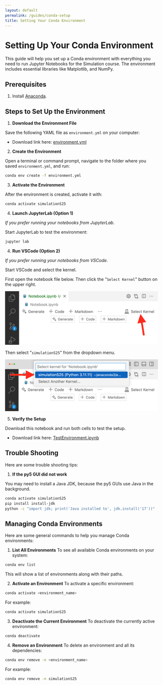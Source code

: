 ```yaml
---
layout: default
permalink: /guides/conda-setup
title: Setting Your Conda Environment
---
```


# Setting Up Your Conda Environment

This guide will help you set up a Conda environment with everything you need to run Jupyter Notebooks for the Simulation course. The environment includes essential libraries like Matplotlib, and NumPy.

## Prerequisites

1. Install [Anaconda](https://www.anaconda.com/download).
 
 
## Steps to Set Up the Environment

1. **Download the Environment File**

Save the following YAML file as `environment.yml` on your computer:

   * Download link here: [environment.yml](https://raw.githubusercontent.com/cmsc326-s25/cmsc326-s25.github.io/refs/heads/main/files/install/environment.yml)

2. **Create the Environment**

Open a terminal or command prompt, navigate to the folder where you saved `environment.yml`, and run:

```bash
conda env create -f environment.yml
```

3. **Activate the Environment**

After the environment is created, activate it with:

```bash
conda activate simulationS25
```

4. **Launch JupyterLab (Option 1)**

_If you prefer running your notebooks from JupyterLab._ 

Start JupyterLab to test the environment:

```bash
jupyter lab
```


4. **Run VSCode (Option 2)**

_If you prefer running your notebooks from VSCode._ 

Start VSCode and select the kernel.

First open the notebook file below. Then click the "`Select Kernel`" button on the upper right.

![Select Kernel](../images/VSCodeNotebook1.png)

Then select "`simulationS25`" from the dropdown menu.

![Select Kernel Dropdown](../images/VSCodeNotebook2.png)


5. **Verify the Setup**

Download this notebook and run both cells to test the setup.

   * Download link here: [TestEnvironment.ipynb](https://raw.githubusercontent.com/cmsc326-s25/cmsc326-s25.github.io/refs/heads/main/files/test/TestEnvironment.ipynb)



## Trouble Shooting

Here are some trouble shooting tips:

1. **If the py5 GUI did not work**

You may need to install a Java JDK, because the py5 GUIs use Java in the background.

```bash
conda activate simulationS25
pip install install-jdk
python -c "import jdk; print('Java installed to', jdk.install('17'))"
```



## Managing Conda Environments

Here are some general commands to help you manage Conda environments:

1. **List All Environments**
To see all available Conda environments on your system:
```bash
conda env list
```
This will show a list of environments along with their paths.

2. **Activate an Environment**
To activate a specific environment:
```bash
conda activate <environment_name>
```
For example:
```bash
conda activate simulationS25
```

3. **Deactivate the Current Environment**
To deactivate the currently active environment:
```bash
conda deactivate
```

4. **Remove an Environment**
To delete an environment and all its dependencies:
```bash
conda env remove -n <environment_name>
```
For example:
```bash
conda env remove -n simulationS25
```
